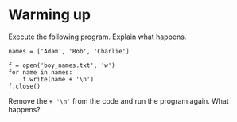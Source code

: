 
# Warming up

Execute the following program. Explain what happens.

    names = ['Adam', 'Bob', 'Charlie']

    f = open('boy_names.txt', 'w')
    for name in names:
        f.write(name + '\n')
    f.close()

Remove the `+ '\n'` from the code and run the program again. What happens?
